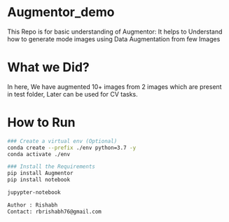 # Augmentor_demo

This Repo is for basic understanding of Augmentor: It helps to Understand how to generate mode images using Data Augmentation from few Images

# What we Did?
In here, We have augmented 10+ images from 2 images which are present in test folder, Later can be used for CV tasks.

# How to Run
```bash
### Create a virtual env (Optional)
conda create --prefix ./env python=3.7 -y
conda activate ./env
```

```bash
### Install the Requirements
pip install Augmentor
pip install notebook
```

```bash
jupypter-notebook
```

```bash
Author : Rishabh
Contact: rbrishabh76@gmail.com
```
